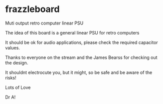 # frazzleboard
Muti output retro computer linear PSU

The idea of this board is a general linear PSU for retro computers

It should be ok for audio applications, please check the required capacitor values.

Thanks to everyone on the stream and the James Bearss for checking out the design.

It shouldnt electrocute you, but it might, so be safe and be aware of the risks!

Lots of Love

Dr A!
